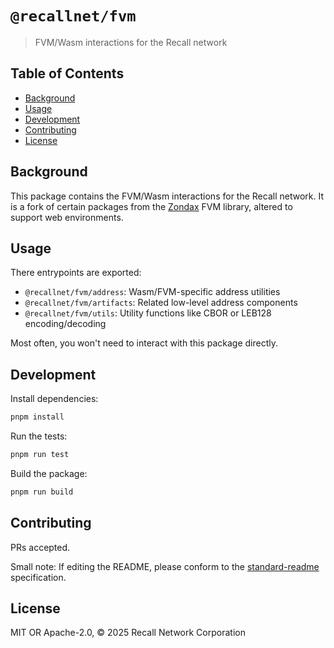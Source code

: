 # `@recallnet/fvm`

> FVM/Wasm interactions for the Recall network

## Table of Contents

- [Background](#background)
- [Usage](#usage)
- [Development](#development)
- [Contributing](#contributing)
- [License](#license)

## Background

This package contains the FVM/Wasm interactions for the Recall network. It is a fork of certain packages from the [Zondax](https://github.com/Zondax/izari-filecoin) FVM library, altered to support web environments.

## Usage

There entrypoints are exported:

- `@recallnet/fvm/address`: Wasm/FVM-specific address utilities
- `@recallnet/fvm/artifacts`: Related low-level address components
- `@recallnet/fvm/utils`: Utility functions like CBOR or LEB128 encoding/decoding

Most often, you won't need to interact with this package directly.

## Development

Install dependencies:

```bash
pnpm install
```

Run the tests:

```bash
pnpm run test
```

Build the package:

```bash
pnpm run build
```

## Contributing

PRs accepted.

Small note: If editing the README, please conform to
the [standard-readme](https://github.com/RichardLitt/standard-readme) specification.

## License

MIT OR Apache-2.0, © 2025 Recall Network Corporation
